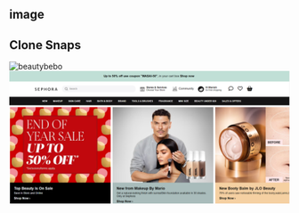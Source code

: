 ## image

## Clone Snaps

![beautybebo](https://user-images.githubusercontent.com/107556633/222266516-435decdf-3c5a-4346-8d49-4be575be47f8.png)
<img src="Sephora.png"/>
